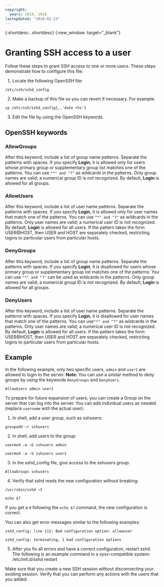 ```yaml
---
copyright:
  years: 2014, 2018
lastupdated: "2018-02-23"
---
```


{:shortdesc: .shortdesc}
{:new_window: target="_blank"}

# Granting SSH access to a user 

Follow these steps to grant SSH access to one or more users. These steps demonstrate how to configure this file:

1. Locate the following OpenSSH file:
```
/etc/ssh/sshd_config
```
  
2. Make a backup of this file so you can revert if necessary. For example:
```
cp /etc/ssh/sshd_config{,.'date +%s'}
```
  
3. Edit the file by using the OpenSSH keywords.


## OpenSSH keywords

### AllowGroups 

After this keyword, include a list of group name patterns. Separate the patterns with spaces. If you specify **Login**, it is allowed only for users whose primary group or supplementary group list matches one of the patterns. You can use `"*" and "?"` as wildcards in the patterns. Only group names are valid; a numerical group ID is not recognized. By default, **Login** is allowed for all groups.

### AllowUsers 

After this keyword, include a list of user name patterns. Separate the patterns with spaces. If you specify **Login**, it is allowed only for user names that match one of the patterns. You can use `"*" and "?"` as wildcards in the patterns. Only user names are valid; a numerical user ID is not recognized. By default, **Login** is allowed for all users. If the pattern takes the form USER@HOST, then USER and HOST are separately checked, restricting logins to particular users from particular hosts.

### DenyGroups 

After this keyword, include a list of group name patterns. Separate the patterns with spaces. If you specify **Login**, it is disallowed for users whose primary group or supplementary group list matches one of the patterns. You can use `"*" and "?"` can be used as wildcards in the patterns. Only group names are valid; a numerical group ID is not recognized. By default, **Login** is allowed for all groups.

### DenyUsers 

After this keyword, include a list of user name patterns. Separate the patterns with spaces. If you specify **Login**, it is disallowed for user names that match one of the patterns. You can use`"*" and "?"` as wildcards in the patterns. Only user names are valid; a numerical user ID is not recognized. By default, **Login** is allowed for all users.  If the pattern takes the form USER@HOST, then USER and HOST are separately checked, restricting logins to particular users from particular hosts.

## Example

In the following example, only two specific users, `admin` and `user1` are allowed to login to the server.
**Note:** You can use a similar method to deny groups by using the keywords `DenyGroups` and `DenyUsers`.
```
AllowUsers admin user1
```

To prepare for future expansion of users, you can create a Group on the server that can log into the server. You can add individual users as needed (replace *`username`* with the actual user):

1. In shell, add a user group, such as sshusers:
```
groupadd –r sshusers
```

2. In shell, add users to the group:
```
usermod –a –G sshusers admin
```
```
usermod -a -G sshusers user1
```

3. In the sshd_config file, give access to the sshusers group:
```
AllowGroups sshusers
```

4. Verify that sshd reads the new configuration without breaking:
```
/usr/sbin/sshd –t
```

```
echo $?
```

  If you get a `0` following the `echo $?` command, the new configuration is correct.

  You can also get error messages similar to the following examples:
```
sshd_config: line 112: Bad configuration option: allowuser
```

```
sshd_config: terminating, 1 bad configuration options
```

5. After you fix all errors and have a correct configuration, restart sshd. The following is an example command in a sysv-compatible system:
  /etc/init.d/sshd restart

Make sure that you create a new SSH session without disconnecting your existing session. Verify that you can perform any actions with the users that you added.
